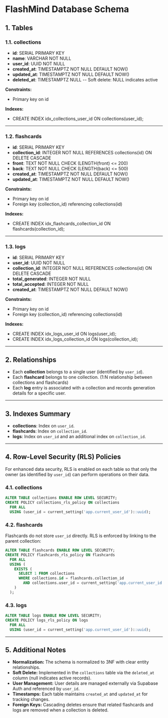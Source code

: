 # FlashMind Database Schema

## 1. Tables

### 1.1. collections
- **id**: SERIAL PRIMARY KEY
- **name**: VARCHAR NOT NULL
- **user_id**: UUID NOT NULL
- **created_at**: TIMESTAMPTZ NOT NULL DEFAULT NOW()
- **updated_at**: TIMESTAMPTZ NOT NULL DEFAULT NOW()
- **deleted_at**: TIMESTAMPTZ NULL -- Soft delete: NULL indicates active

**Constraints:**
- Primary key on id

**Indexes:**
- CREATE INDEX idx_collections_user_id ON collections(user_id);

---

### 1.2. flashcards
- **id**: SERIAL PRIMARY KEY
- **collection_id**: INTEGER NOT NULL REFERENCES collections(id) ON DELETE CASCADE
- **front**: TEXT NOT NULL CHECK (LENGTH(front) <= 200)
- **back**: TEXT NOT NULL CHECK (LENGTH(back) <= 500)
- **created_at**: TIMESTAMPTZ NOT NULL DEFAULT NOW()
- **updated_at**: TIMESTAMPTZ NOT NULL DEFAULT NOW()

**Constraints:**
- Primary key on id
- Foreign key (collection_id) referencing collections(id)

**Indexes:**
- CREATE INDEX idx_flashcards_collection_id ON flashcards(collection_id);

---

### 1.3. logs
- **id**: SERIAL PRIMARY KEY
- **user_id**: UUID NOT NULL
- **collection_id**: INTEGER NOT NULL REFERENCES collections(id) ON DELETE CASCADE
- **total_generated**: INTEGER NOT NULL
- **total_accepted**: INTEGER NOT NULL
- **created_at**: TIMESTAMPTZ NOT NULL DEFAULT NOW()

**Constraints:**
- Primary key on id
- Foreign key (collection_id) referencing collections(id)

**Indexes:**
- CREATE INDEX idx_logs_user_id ON logs(user_id);
- CREATE INDEX idx_logs_collection_id ON logs(collection_id);

---

## 2. Relationships

- Each **collection** belongs to a single user (identified by `user_id`).
- Each **flashcard** belongs to one collection. (1:N relationship between collections and flashcards)
- Each **log** entry is associated with a collection and records generation details for a specific user.

---

## 3. Indexes Summary

- **collections**: Index on `user_id`.
- **flashcards**: Index on `collection_id`.
- **logs**: Index on `user_id` and an additional index on `collection_id`.

---

## 4. Row-Level Security (RLS) Policies

For enhanced data security, RLS is enabled on each table so that only the owner (as identified by `user_id`) can perform operations on their data.

### 4.1. collections
```sql
ALTER TABLE collections ENABLE ROW LEVEL SECURITY;
CREATE POLICY collections_rls_policy ON collections
  FOR ALL
  USING (user_id = current_setting('app.current_user_id')::uuid);
```

### 4.2. flashcards
Flashcards do not store `user_id` directly. RLS is enforced by linking to the parent collection:
```sql
ALTER TABLE flashcards ENABLE ROW LEVEL SECURITY;
CREATE POLICY flashcards_rls_policy ON flashcards
  FOR ALL
  USING (
    EXISTS (
      SELECT 1 FROM collections
      WHERE collections.id = flashcards.collection_id
        AND collections.user_id = current_setting('app.current_user_id')::uuid
    )
  );
```

### 4.3. logs
```sql
ALTER TABLE logs ENABLE ROW LEVEL SECURITY;
CREATE POLICY logs_rls_policy ON logs
  FOR ALL
  USING (user_id = current_setting('app.current_user_id')::uuid);
```

---

## 5. Additional Notes

- **Normalization:** The schema is normalized to 3NF with clear entity relationships.
- **Soft Delete:** Implemented in the `collections` table via the `deleted_at` column (null indicates active records).
- **User Management:** User details are managed externally via Supabase Auth and referenced by `user_id`.
- **Timestamps:** Each table maintains `created_at` and `updated_at` for tracking changes.
- **Foreign Keys:** Cascading deletes ensure that related flashcards and logs are removed when a collection is deleted. 